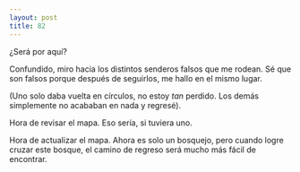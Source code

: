 ```yaml
---
layout: post
title: 82
---
```


¿Será por aquí?

Confundido, miro hacia los distintos senderos falsos que me rodean. Sé que son falsos porque después de seguirlos, me hallo en el mismo lugar.

(Uno solo daba vuelta en círculos, no estoy _tan_ perdido. Los demás simplemente no acababan en nada y regresé).

Hora de revisar el mapa. Eso sería, si tuviera uno.

Hora de actualizar el mapa. Ahora es solo un bosquejo, pero cuando logre cruzar este bosque, el camino de regreso será mucho más fácil de encontrar.
